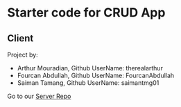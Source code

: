 # Starter code for CRUD App

## Client 

Project by:
- Arthur Mouradian, Github UserName: therealarthur
- Fourcan Abdullah, Github UserName: FourcanAbdullah
- Saiman Tamang, Github UserName: saimantmg01

Go to our [Server Repo](https://github.com/FourcanAbdullah/SchoolServer_side)